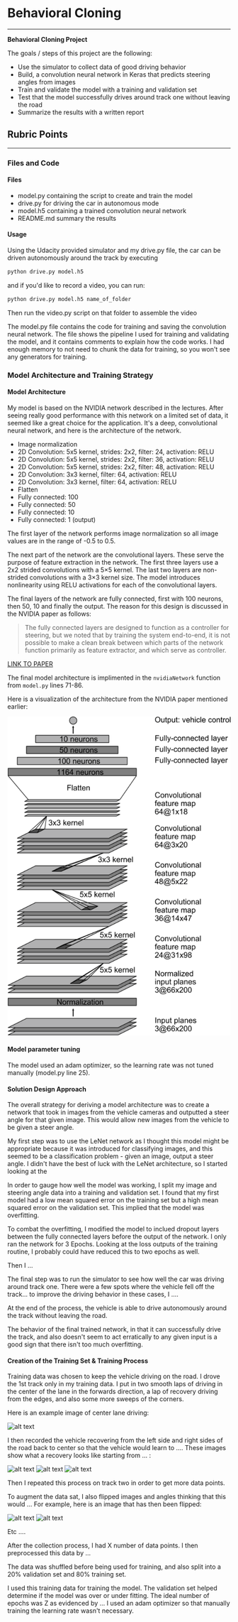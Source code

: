 # **Behavioral Cloning**
---

**Behavioral Cloning Project**

The goals / steps of this project are the following:
* Use the simulator to collect data of good driving behavior
* Build, a convolution neural network in Keras that predicts steering angles from images
* Train and validate the model with a training and validation set
* Test that the model successfully drives around track one without leaving the road
* Summarize the results with a written report


[//]: # (Image References)

[image1]: ./images/cnn-architecture.png "Model Architecture"
[image2]: ./images/center_drive.png "Center driving"
[image3]: ./images/placeholder_small.png "Recovery Image"
[image4]: ./images/placeholder_small.png "Recovery Image"
[image5]: ./images/placeholder_small.png "Recovery Image"
[image6]: ./images/placeholder_small.png "Normal Image"
[image7]: ./images/placeholder_small.png "Flipped Image"

## Rubric Points

---

### Files and Code

#### Files

* model.py containing the script to create and train the model
* drive.py for driving the car in autonomous mode
* model.h5 containing a trained convolution neural network
* README.md summary the results

#### Usage

Using the Udacity provided simulator and my drive.py file, the car can be driven autonomously around the track by executing

```sh
python drive.py model.h5
```

and if you'd like to record a video, you can run:

```sh
python drive.py model.h5 name_of_folder
```

Then run the video.py script on that folder to assemble the video

The model.py file contains the code for training and saving the convolution neural network. The file shows the pipeline I used for training and validating the model, and it contains comments to explain how the code works. I had enough memory to not need to chunk the data for training, so you won't see any generators for training.


### Model Architecture and Training Strategy

#### Model Architecture

My model is based on the NVIDIA network described in the lectures. After seeing really good performance with this network on a limited set of data, it seemed like a great choice for the application. It's a deep, convolutional neural network, and here is the architecture of the network.

* Image normalization
* 2D Convolution: 5x5 kernel, strides: 2x2, filter: 24, activation: RELU
* 2D Convolution: 5x5 kernel, strides: 2x2, filter: 36, activation: RELU
* 2D Convolution: 5x5 kernel, strides: 2x2, filter: 48, activation: RELU
* 2D Convolution: 3x3 kernel, filter: 64, activation: RELU
* 2D Convolution: 3x3 kernel, filter: 64, activation: RELU
* Flatten
* Fully connected: 100
* Fully connected: 50
* Fully connected: 10
* Fully connected: 1 (output)


The first layer of the network performs image normalization so all image values are in the range of -0.5 to 0.5.

The next part of the network are the convolutional layers. These serve the purpose of feature extraction in the network. The first three layers use a 2x2 strided convolutions with a 5×5 kernel. The last two layers are non-strided convolutions with a 3×3 kernel size. The model introduces nonlinearity using RELU activations for each of the convolutional layers.

The final layers of the network are fully connected, first with 100 neurons, then 50, 10 and finally the output. The reason for this design is discussed in the NVIDIA paper as follows:

> The fully connected layers are designed to function as a controller for steering, but we noted that by training the system end-to-end, it is not possible to make a clean break between which parts of the network function primarily as feature extractor, and which serve as controller.

[LINK TO PAPER](https://devblogs.nvidia.com/parallelforall/deep-learning-self-driving-cars/)

The final model architecture is implimented in the `nvidiaNetwork` function from `model.py` lines 71-86.

Here is a visualization of the architecture from the NVIDIA paper mentioned earlier:

![alt text][image1]


#### Model parameter tuning

The model used an adam optimizer, so the learning rate was not tuned manually (model.py line 25).


#### Solution Design Approach

The overall strategy for deriving a model architecture was to create a network that took in images from the vehicle cameras and outputted a steer angle for that given image. This would allow new images from the vehicle to be given a steer angle.

My first step was to use the LeNet network as I thought this model might be appropriate because it was introduced for classifying images, and this seemed to be a classification problem - given an image, output a steer angle. I didn't have the best of luck with the LeNet architecture, so I started looking at the

In order to gauge how well the model was working, I split my image and steering angle data into a training and validation set. I found that my first model had a low mean squared error on the training set but a high mean squared error on the validation set. This implied that the model was overfitting.

To combat the overfitting, I modified the model to inclued dropout layers between the fully connected layers before the output of the network.  I only ran the network for 3 Epochs. Looking at the loss outputs of the training routine, I probably could have reduced this to two epochs as well.

Then I ...

The final step was to run the simulator to see how well the car was driving around track one. There were a few spots where the vehicle fell off the track... to improve the driving behavior in these cases, I ....

At the end of the process, the vehicle is able to drive autonomously around the track without leaving the road.

The behavior of the final trained network, in that it can successfully drive the track, and also doesn't seem to act erratically to any given input is a good sign that there isn't too much overfitting.


#### Creation of the Training Set & Training Process

Training data was chosen to keep the vehicle driving on the road. I drove the 1st track only in my training data. I put in two smooth laps of driving in the center of the lane in the forwards direction, a lap of recovery driving from the edges, and also some more sweeps of the corners.

Here is an example image of center lane driving:

![alt text][image2]

I then recorded the vehicle recovering from the left side and right sides of the road back to center so that the vehicle would learn to .... These images show what a recovery looks like starting from ... :

![alt text][image3]
![alt text][image4]
![alt text][image5]

Then I repeated this process on track two in order to get more data points.

To augment the data sat, I also flipped images and angles thinking that this would ... For example, here is an image that has then been flipped:

![alt text][image6]
![alt text][image7]

Etc ....

After the collection process, I had X number of data points. I then preprocessed this data by ...


The data was shuffled before being used for training, and also split into a 20% validation set and 80% training set.

I used this training data for training the model. The validation set helped determine if the model was over or under fitting. The ideal number of epochs was Z as evidenced by ... I used an adam optimizer so that manually training the learning rate wasn't necessary.
